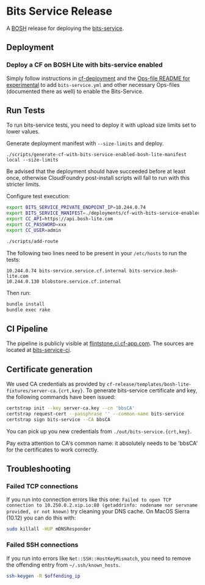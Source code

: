 # Bits Service Release

A [BOSH](http://docs.cloudfoundry.org/bosh/) release for deploying the [bits-service](https://github.com/cloudfoundry-incubator/bits-service).

## Deployment

### Deploy a CF on BOSH Lite with bits-service enabled

Simply follow instructions in [cf-deployment](https://github.com/cloudfoundry/cf-deployment) and the [Ops-file README for experimental](https://github.com/cloudfoundry/cf-deployment/blob/master/operations/experimental/README.md) to add `bits-service.yml` and other necessary Ops-files (documented there as well) to enable the Bits-Service.

## Run Tests

To run bits-service tests, you need to deploy it with upload size limits set to lower values.

Generate deployment manifest with `--size-limits` and deploy.
```
./scripts/generate-cf-with-bits-service-enabled-bosh-lite-manifest local --size-limits
```
Be advised that the deployment should have succeeded before at least once, otherwise CloudFoundry post-install scripts will fail to run with this stricter limits.

Configure test execution:

```sh
export BITS_SERVICE_PRIVATE_ENDPOINT_IP=10.244.0.74
export BITS_SERVICE_MANIFEST=./deployments/cf-with-bits-service-enabled.yml
export CC_API=https://api.bosh-lite.com
export CC_PASSWORD=xxx
export CC_USER=admin

./scripts/add-route
```

The following two lines need to be present in your `/etc/hosts` to run the tests:
```
10.244.0.74 bits-service.service.cf.internal bits-service.bosh-lite.com
10.244.0.130 blobstore.service.cf.internal
```

Then run:

```sh
bundle install
bundle exec rake
```

## CI Pipeline

The pipeline is publicly visible at [flintstone.ci.cf-app.com](https://flintstone.ci.cf-app.com). The sources are located at [bits-service-ci](https://github.com/cloudfoundry-incubator/bits-service-ci).

## Certificate generation
We used CA credentials as provided by `cf-release/templates/bosh-lite-fixtures/server-ca.{crt,key}`. To generate bits-service certificate and key, the following commands have been issued:
```sh
certstrap init --key server-ca.key --cn 'bbsCA'
certstrap request-cert --passphrase '' --common-name bits-service
certstrap sign bits-service --CA bbsCA
```

You can pick up you new credentials from `./out/bits-service.{crt,key}`.

Pay extra attention to CA's common name: it absolutely needs to be 'bbsCA' for the certificates to work correctly.

## Troubleshooting
### Failed TCP connections
If you run into connection errors like this one: `Failed to open TCP connection to 10.250.0.2.xip.io:80 (getaddrinfo: nodename nor servname provided, or not known)` try cleaning your DNS cache. On MacOS Sierra (10.12) you can do this with:
```sh
sudo killall -HUP mDNSResponder
```

### Failed SSH connections
If you run into errors like `Net::SSH::HostKeyMismatch`, you need to remove the offending entry from `~/.ssh/known_hosts`.
```sh
ssh-keygen -R $offending_ip
```
